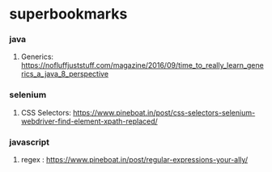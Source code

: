# superbookmarks

### java

1. Generics: https://nofluffjuststuff.com/magazine/2016/09/time_to_really_learn_generics_a_java_8_perspective

### selenium

1. CSS Selectors: https://www.pineboat.in/post/css-selectors-selenium-webdriver-find-element-xpath-replaced/


### javascript

1. regex : https://www.pineboat.in/post/regular-expressions-your-ally/
